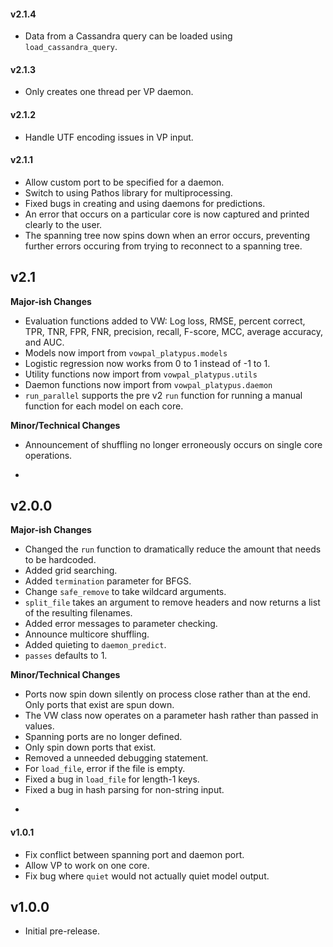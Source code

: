 #### v2.1.4

* Data from a Cassandra query can be loaded using `load_cassandra_query`.

#### v2.1.3

* Only creates one thread per VP daemon.

#### v2.1.2

* Handle UTF encoding issues in VP input.

#### v2.1.1

* Allow custom port to be specified for a daemon.
* Switch to using Pathos library for multiprocessing.
* Fixed bugs in creating and using daemons for predictions.
* An error that occurs on a particular core is now captured and printed clearly to the user.
* The spanning tree now spins down when an error occurs, preventing further errors occuring from trying to reconnect to a spanning tree.

## v2.1

**Major-ish Changes**

* Evaluation functions added to VW: Log loss, RMSE, percent correct, TPR, TNR, FPR, FNR, precision, recall, F-score, MCC, average accuracy, and AUC.
* Models now import from `vowpal_platypus.models`
* Logistic regression now works from 0 to 1 instead of -1 to 1.
* Utility functions now import from `vowpal_platypus.utils`
* Daemon functions now import from `vowpal_platypus.daemon`
* `run_parallel` supports the pre v2 `run` function for running a manual function for each model on each core.

**Minor/Technical Changes**

* Announcement of shuffling no longer erroneously occurs on single core operations.

-

## v2.0.0

**Major-ish Changes**

* Changed the `run` function to dramatically reduce the amount that needs to be hardcoded.
* Added grid searching.
* Added `termination` parameter for BFGS.
* Change `safe_remove` to take wildcard arguments.
* `split_file` takes an argument to remove headers and now returns a list of the resulting filenames.
* Added error messages to parameter checking.
* Announce multicore shuffling.
* Added quieting to `daemon_predict`.
* `passes` defaults to 1.

**Minor/Technical Changes**

* Ports now spin down silently on process close rather than at the end. Only ports that exist are spun down.
* The VW class now operates on a parameter hash rather than passed in values.
* Spanning ports are no longer defined.
* Only spin down ports that exist.
* Removed a unneeded debugging statement.
* For `load_file`, error if the file is empty.
* Fixed a bug in `load_file` for length-1 keys.
* Fixed a bug in hash parsing for non-string input.

-

#### v1.0.1

* Fix conflict between spanning port and daemon port.
* Allow VP to work on one core.
* Fix bug where `quiet` would not actually quiet model output.

## v1.0.0

* Initial pre-release.
